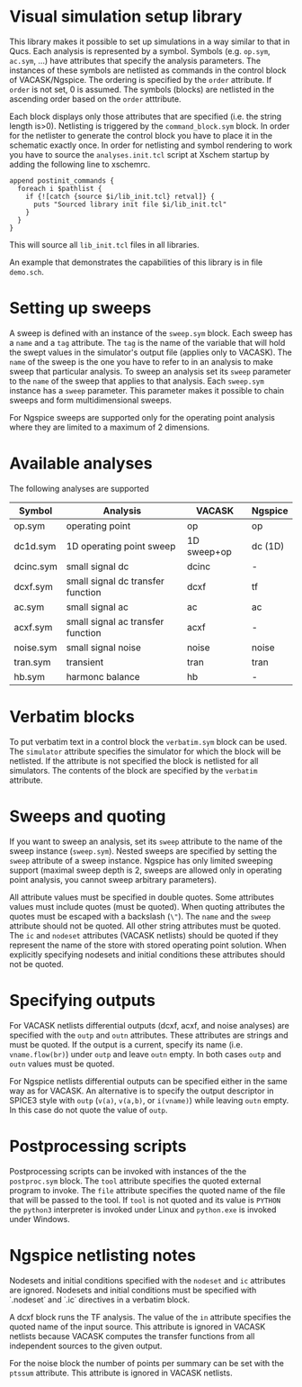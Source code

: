 # Visual simulation setup library

This library makes it possible to set up simulations in a way similar to that in Qucs. Each analysis is represented by a symbol. Symbols (e.g. `op.sym`, `ac.sym`, ...) have attributes that specify the analysis parameters. The instances of these symbols are netlisted as commands in the control block of VACASK/Ngspice. The ordering is specified by the `order` attribute. If `order` is not set, 0 is assumed.  The symbols (blocks) are netlisted in the ascending order based on the `order` atttribute. 

Each block displays only those attributes that are specified (i.e. the string length is>0). Netlisting is triggered by the `command_block.sym` block. In order for the netlister to generate the control block you have to place it in the schematic exactly once. In order for netlisting and symbol rendering to work you have to source the `analyses.init.tcl` script at Xschem startup by adding the following line to xschemrc. 
```
append postinit_commands {
  foreach i $pathlist {
    if {![catch {source $i/lib_init.tcl} retval]} {
      puts "Sourced library init file $i/lib_init.tcl"
    } 
  }
}
```
This will source all `lib_init.tcl` files in all libraries. 

An example that demonstrates the capabilities of this library is in file `demo.sch`. 


# Setting up sweeps

A sweep is defined with an instance of the `sweep.sym` block. Each sweep has a `name` and a `tag` attribute. The `tag` is the name of the variable that will hold the swept values in the simulator's output file (applies only to VACASK). The `name` of the sweep is the one you have to refer to in an analysis to make sweep that particular analysis. To sweep an analysis set its `sweep` parameter to the `name` of the sweep that applies to that analysis. Each `sweep.sym` instance has a `sweep` parameter. This parameter makes it possible to chain sweeps and form multidimensional sweeps. 

For Ngspice sweeps are supported only for the operating point analysis where they are limited to a maximum of 2 dimensions. 


# Available analyses

The following analyses are supported

|Symbol    |Analysis                          |VACASK      |Ngspice |
|----------|----------------------------------|------------|--------|
|op.sym    |operating point                   |op          |op      |
|dc1d.sym  |1D operating point sweep          |1D sweep+op |dc (1D) |
|dcinc.sym |small signal dc                   |dcinc       |-       |
|dcxf.sym  |small signal dc transfer function |dcxf        |tf      |
|ac.sym    |small signal ac                   |ac          |ac      |
|acxf.sym  |small signal ac transfer function |acxf        |-       |
|noise.sym |small signal noise                |noise       |noise   |
|tran.sym  |transient                         |tran        |tran    |
|hb.sym    |harmonc balance                   |hb          |-       |


# Verbatim blocks

To put verbatim text in a control block the `verbatim.sym` block can be used. The `simulator` attribute specifies the simulator for which the block will be netlisted. If the attribute is not specified the block is netlisted for all simulators. The contents of the block are specified by the `verbatim` attribute. 


# Sweeps and quoting

If you want to sweep an analysis, set its `sweep` attribute to the name of the sweep instance (`sweep.sym`). Nested sweeps are specified by setting the `sweep` attribute of a sweep instance. Ngspice has only limited sweeping support (maximal sweep depth is 2, sweeps are allowed only in operating point analysis, you cannot sweep arbitrary parameters). 

All attribute values must be specified in double quotes. Some attributes values must include quotes (must be quoted). When quoting attributes the quotes must be escaped with a backslash (`\"`). The `name` and the `sweep` attribute should not be quoted. All other string attributes must be quoted. The `ic` and `nodeset` attributes (VACASK netlists) should be quoted if they represent the name of the store with stored operating point solution. When explicitly specifying nodesets and initial conditions these attributes should not be quoted. 


# Specifying outputs

For VACASK netlists differential outputs (dcxf, acxf, and noise analyses) are specified with the `outp` and `outn` attributes. These attributes are strings and must be quoted. If the output is a current, specify its name (i.e. `vname.flow(br)`) under `outp` and leave `outn` empty. In both cases `outp` and `outn` values must be quoted. 

For Ngspice netlists differential outputs can be specified either in the same way as for VACASK. An alternative is to specify the output descriptor in SPICE3 style with `outp` (`v(a)`, `v(a,b)`, or `i(vname)`) while leaving `outn` empty. In this case do not quote the value of `outp`. 


# Postprocessing scripts

Postprocessing scripts can be invoked with instances of the the `postproc.sym` block. The `tool` attribute specifies the quoted external program to invoke. The `file` attribute specifies the quoted name of the file that will be passed to the tool. If `tool` is not quoted and its value is `PYTHON` the `python3` interpreter is invoked under Linux and `python.exe` is invoked under Windows. 


# Ngspice netlisting notes

Nodesets and initial conditions specified with the `nodeset` and `ic` attributes are ignored. Nodesets and initial conditions must be specified with ˙.nodeset˙ and ˙.ic˙ directives in a verbatim block. 

A dcxf block runs the TF analysis. The value of the `in` attribute specifies the quoted name of the input source. This attribute is ignored in VACASK netlists because VACASK computes the transfer functions from all independent sources to the given output. 

For the noise block the number of points per summary can be set with the `ptssum` attribute. This attribute is ignored in VACASK netlists. 
